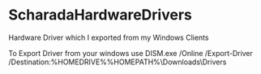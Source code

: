 # ScharadaHardwareDrivers
Hardware Driver which I exported from my Windows Clients

To Export Driver from your windows use 
DISM.exe /Online /Export-Driver /Destination:%HOMEDRIVE%%HOMEPATH%\Downloads\Drivers
